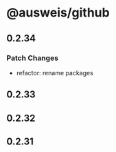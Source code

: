 # @ausweis/github

## 0.2.34

### Patch Changes

- refactor: rename packages

## 0.2.33

## 0.2.32

## 0.2.31
